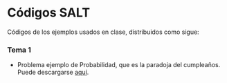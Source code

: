 # Códigos SALT

Códigos de los ejemplos usados en clase, distribuidos como sigue:

### Tema 1
* Problema ejemplo de Probabilidad, que es la paradoja del cumpleaños. Puede descargarse [aquí](./Problema_T1.mlx).
